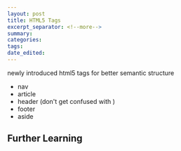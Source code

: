 ```yaml
---
layout: post	
title: HTML5 Tags
excerpt_separator: <!--more-->
summary: 
categories:
tags:
date_edited:
---
```


newly introduced html5 tags for better semantic structure

- nav
- article
- header (don't get confused with <head>)
- footer
- aside





## Further Learning
